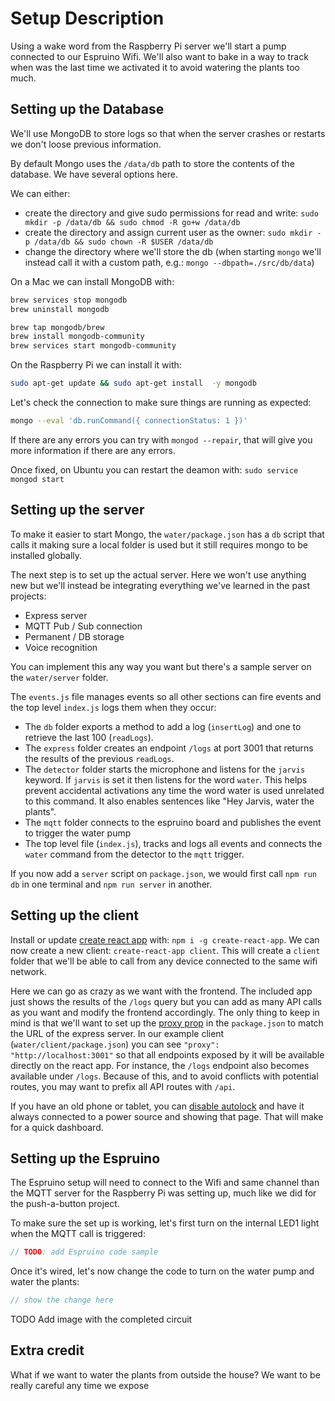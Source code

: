 # Setup Description

Using a wake word from the Raspberry Pi server we'll start a pump connected to our Espruino Wifi. We'll also want to bake in a way to track when was the last time we activated it to avoid watering the plants too much.

## Setting up the Database

We'll use MongoDB to store logs so that when the server crashes or restarts we don't loose previous information.

By default Mongo uses the `/data/db` path to store the contents of the database. We have several options here.

We can either:

- create the directory and give sudo permissions for read and write: `sudo mkdir -p /data/db && sudo chmod -R go+w /data/db`
- create the directory and assign current user as the owner: `sudo mkdir -p /data/db && sudo chown -R $USER /data/db`
- change the directory where we'll store the db (when starting `mongo` we'll instead call it with a custom path, e.g.: `mongo --dbpath=./src/db/data`)

On a Mac we can install MongoDB with:

```sh
brew services stop mongodb
brew uninstall mongodb

brew tap mongodb/brew
brew install mongodb-community
brew services start mongodb-community
```

On the Raspberry Pi we can install it with:

```sh
sudo apt-get update && sudo apt-get install  -y mongodb
```

Let's check the connection to make sure things are running as expected:

```sh
mongo --eval 'db.runCommand({ connectionStatus: 1 })'
```

If there are any errors you can try with `mongod --repair`, that will give you more information if there are any errors.

Once fixed, on Ubuntu you can restart the deamon with: `sudo service mongod start`

## Setting up the server

To make it easier to start Mongo, the `water/package.json` has a `db` script that calls it making sure a local folder is used but it still requires mongo to be installed globally.

The next step is to set up the actual server. Here we won't use anything new but we'll instead be integrating everything we've learned in the past projects:

- Express server
- MQTT Pub / Sub connection
- Permanent / DB storage
- Voice recognition

You can implement this any way you want but there's a sample server on the `water/server` folder.

The `events.js` file manages events so all other sections can fire events and the top level `index.js` logs them when they occur:

[](./server.png)

- The `db` folder exports a method to add a log (`insertLog`) and one to retrieve the last 100 (`readLogs`).
- The `express` folder creates an endpoint `/logs` at port 3001 that returns the results of the previous `readLogs`.
- The `detector` folder starts the microphone and listens for the `jarvis` keyword. If `jarvis` is set it then listens for the word `water`. This helps prevent accidental activations any time the word water is used unrelated to this command. It also enables sentences like "Hey Jarvis, water the plants".
- The `mqtt` folder connects to the espruino board and publishes the event to trigger the water pump
- The top level file (`index.js`), tracks and logs all events and connects the `water` command from the detector to the `mqtt` trigger.

If you now add a `server` script on `package.json`, we would first call `npm run db` in one terminal and `npm run server` in another.

## Setting up the client

Install or update [create react app](https://github.com/facebook/create-react-app) with: `npm i -g create-react-app`. We can now create a new client: `create-react-app client`. This will create a `client` folder that we'll be able to call from any device connected to the same wifi network.

Here we can go as crazy as we want with the frontend. The included app just shows the results of the `/logs` query but you can add as many API calls as you want and modify the frontend accordingly. The only thing to keep in mind is that we'll want to set up the [proxy prop](https://create-react-app.dev/docs/proxying-api-requests-in-development/) in the `package.json` to match the URL of the express server. In our example client (`water/client/package.json`) you can see `"proxy": "http://localhost:3001"` so that all endpoints exposed by it will be available directly on the react app. For instance, the `/logs` endpoint also becomes available under `/logs`. Because of this, and to avoid conflicts with potential routes, you may want to prefix all API routes with `/api`.

If you have an old phone or tablet, you can [disable autolock](https://itstillworks.com/stop-iphone-sleeping-25832.html) and have it always connected to a power source and showing that page. That will make for a quick dashboard.

## Setting up the Espruino

The Espruino setup will need to connect to the Wifi and same channel than the MQTT server for the Raspberry Pi was setting up, much like we did for the push-a-button project.

To make sure the set up is working, let's first turn on the internal LED1 light when the MQTT call is triggered:

```js
// TODO: add Espruino code sample
```

Once it's wired, let's now change the code to turn on the water pump and water the plants:

```js
// show the change here
```

TODO Add image with the completed circuit

## Extra credit

What if we want to water the plants from outside the house? We want to be really careful any time we expose
